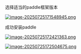 选择适当的paddle框架版本

[![image-20250725171548945.png](https://i.postimg.cc/WbGBFScJ/image-20250725171548945.png)](https://postimg.cc/GHp76F2c)

成功安装paddle

[![image-20250725172421363.png](https://i.postimg.cc/nh5GHbSK/image-20250725172421363.png)](https://postimg.cc/DSrXgDTm)

[![image-20250725172504675.png](https://i.postimg.cc/5y6t9GRv/image-20250725172504675.png)](https://postimg.cc/V0PwD71L)
